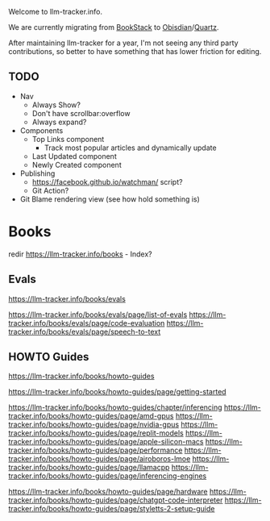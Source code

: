 Welcome to llm-tracker.info.

We are currently migrating from [BookStack](https://www.bookstackapp.com/) to [Obisdian](https://obsidian.md/)/[Quartz](https://quartz.jzhao.xyz/).

After maintaining llm-tracker for a year, I'm not seeing any third party contributions, so better to have something that has lower friction for editing.

## TODO
* Nav
	* Always Show?
	* Don't have scrollbar:overflow
	* Always expand?
* Components
	* Top Links component
		* Track most popular articles and dynamically update
	* Last Updated component
	* Newly Created component
* Publishing
	* https://facebook.github.io/watchman/ script?
	* Git Action?
* Git Blame rendering view (see how hold something is)


# Books
redir https://llm-tracker.info/books  - Index?

## Evals
https://llm-tracker.info/books/evals

https://llm-tracker.info/books/evals/page/list-of-evals
https://llm-tracker.info/books/evals/page/code-evaluation
https://llm-tracker.info/books/evals/page/speech-to-text

## HOWTO Guides
https://llm-tracker.info/books/howto-guides

https://llm-tracker.info/books/howto-guides/page/getting-started

https://llm-tracker.info/books/howto-guides/chapter/inferencing
https://llm-tracker.info/books/howto-guides/page/amd-gpus
https://llm-tracker.info/books/howto-guides/page/nvidia-gpus
https://llm-tracker.info/books/howto-guides/page/replit-models
https://llm-tracker.info/books/howto-guides/page/apple-silicon-macs
https://llm-tracker.info/books/howto-guides/page/performance
https://llm-tracker.info/books/howto-guides/page/airoboros-lmoe
https://llm-tracker.info/books/howto-guides/page/llamacpp
https://llm-tracker.info/books/howto-guides/page/inferencing-engines

https://llm-tracker.info/books/howto-guides/page/hardware
https://llm-tracker.info/books/howto-guides/page/chatgpt-code-interpreter
https://llm-tracker.info/books/howto-guides/page/styletts-2-setup-guide